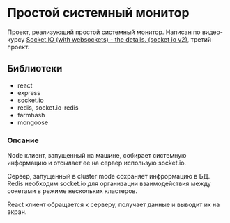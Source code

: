 # Простой системный монитор

Проект, реализующий простой системный монитор. Написан по видео-курсу [Socket.IO (with websockets) - the details. (socket io v2)][1], третий проект.

## Библиотеки

- react
- express
- socket.io
- redis, socket.io-redis
- farmhash
- mongoose

### Опсание

Node клиент, запущенный на машине, собирает системную информацию и отсылает ее на сервер использую socket.io.

Сервер, запущенный в cluster mode сохраняет инфрормацию в БД. Redis необходим socket.io для организации взаимодействия между
сокетами в режиме нескольких кластеров.

React клиент обращается к серверу, получает данные и выводит их на экран.

[1]: https://www.udemy.com/course/socketio-with-websockets-the-details/ 'Socket.IO (with websockets) - the details. (socket io v2)'
